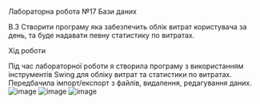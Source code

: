 Лабораторна робота №17
Бази даних

В.3
Створити програму яка забезпечить облік витрат користувача за день, та буде надавати певну статистику по витратах.

Хід роботи

Під час лабораторної роботи я створила програму з використанням інструментів Swing для обліку витрат та статистики по витратах. Передбачила імпорт/експорт з файлів, видалення, редагування даних.
![image](https://github.com/daydreamrrrr/Laboratorni/assets/148490154/b17ed7ec-f160-4e25-a722-48465c525509)
![image](https://github.com/daydreamrrrr/Laboratorni/assets/148490154/7d990a71-b5e6-4da6-99c5-2ec0e47997f3)
![image](https://github.com/daydreamrrrr/Laboratorni/assets/148490154/2a7ad68e-f949-4e63-8f74-c939d3216de5)
